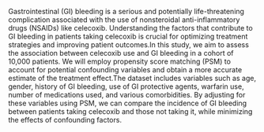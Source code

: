 Gastrointestinal (GI) bleeding is a serious and potentially life-threatening complication associated with the use of nonsteroidal anti-inflammatory drugs (NSAIDs) like celecoxib. Understanding the factors that contribute to GI bleeding in patients taking celecoxib is crucial for optimizing treatment strategies and improving patient outcomes.In this study, we aim to assess the association between celecoxib use and GI bleeding in a cohort of 10,000 patients. We will employ propensity score matching (PSM) to account for potential confounding variables and obtain a more accurate estimate of the treatment effect.The dataset includes variables such as age, gender, history of GI bleeding, use of GI protective agents, warfarin use, number of medications used, and various comorbidities. By adjusting for these variables using PSM, we can compare the incidence of GI bleeding between patients taking celecoxib and those not taking it, while minimizing the effects of confounding factors.

